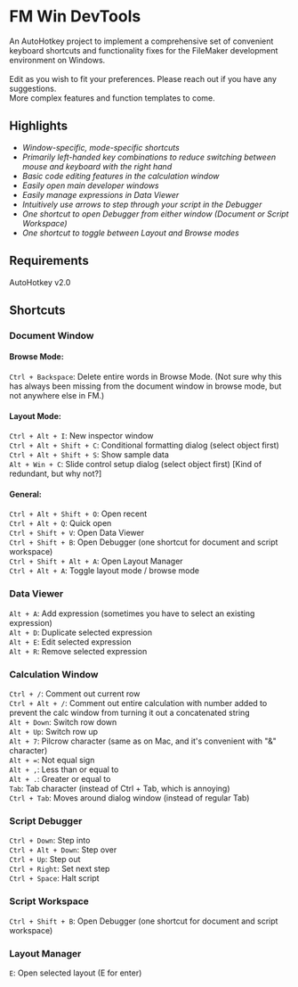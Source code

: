 # FM Win DevTools

An AutoHotkey project to implement a comprehensive set of convenient keyboard shortcuts and functionality fixes for the FileMaker development environment on Windows.<br>
<br>
Edit as you wish to fit your preferences. Please reach out if you have any suggestions. 
<br>
More complex features and function templates to come. 



## Highlights

* *Window-specific, mode-specific shortcuts*
* *Primarily left-handed key combinations to reduce switching between mouse and keyboard with the right hand*
* *Basic code editing features in the calculation window*
* *Easily open main developer windows*
* *Easily manage expressions in Data Viewer*
* *Intuitively use arrows to step through your script in the Debugger*
* *One shortcut to open Debugger from either window (Document or Script Workspace)*
* *One shortcut to toggle between Layout and Browse modes*

## Requirements
AutoHotkey v2.0 


## Shortcuts

### Document Window

#### Browse Mode:
`Ctrl + Backspace`: Delete entire words in Browse Mode. (Not sure why this has always been missing from the document window in browse mode, but not anywhere else in FM.)

#### Layout Mode:
`Ctrl + Alt + I`: New inspector window<br>
`Ctrl + Alt + Shift + C`: Conditional formatting dialog (select object first)<br>
`Ctrl + Alt + Shift + S`: Show sample data<br>
`Alt + Win + C`: Slide control setup dialog (select object first) \[Kind of redundant, but why not?]<br>

#### General:
`Ctrl + Alt + Shift + O`: Open recent<br>
`Ctrl + Alt + Q`: Quick open<br>
`Ctrl + Shift + V`: Open Data Viewer<br>
`Ctrl + Shift + B`: Open Debugger (one shortcut for document and script workspace)<br>
`Ctrl + Shift + Alt + A`: Open Layout Manager <br>
`Ctrl + Alt + A`: Toggle layout mode / browse mode <br>

### Data Viewer
`Alt + A`: Add expression (sometimes you have to select an existing expression)<br>
`Alt + D`: Duplicate selected expression<br>
`Alt + E`: Edit selected expression<br>
`Alt + R`: Remove selected expression<br>

### Calculation Window
`Ctrl + /`: Comment out current row<br>
`Ctrl + Alt + /`: Comment out entire calculation with number added to prevent the calc window from turning it out a concatenated string<br>
`Alt + Down`: Switch row down<br>
`Alt + Up`: Switch row up<br>
`Alt + 7`: Pilcrow character (same as on Mac, and it's convenient with "\&" character)<br>
`Alt + =`: Not equal sign<br>
`Alt + ,`: Less than or equal to<br>
`Alt + .`: Greater or equal to<br>
`Tab`: Tab character (instead of Ctrl + Tab, which is annoying)<br>
`Ctrl + Tab`: Moves around dialog window (instead of regular Tab)<br>

### Script Debugger
`Ctrl + Down`: Step into<br>
`Ctrl + Alt + Down`: Step over<br>
`Ctrl + Up`: Step out<br>
`Ctrl + Right`: Set next step<br>
`Ctrl + Space`: Halt script<br>

### Script Workspace
`Ctrl + Shift + B`: Open Debugger (one shortcut for document and script workspace)<br>

### Layout Manager
`E`: Open selected layout (E for enter)<br>













